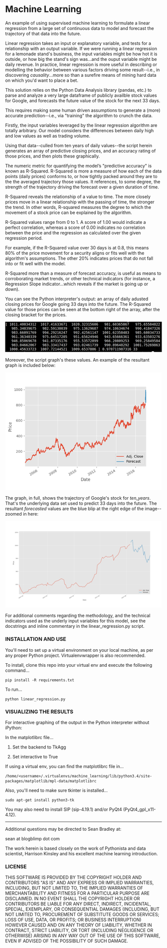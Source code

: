 # Machine Learning

An example of using supervised machine learning to formulate a linear 
regression from a large set of continuous data to model and forecast the
trajectory of that data into the future.

Linear regression takes an input or explanatory variable, and tests for
a relationship with an output variable. If we were running a linear 
regression for a lemonade stand's business, the input variables might be
how hot it is outside, or how big the stand's sign was...and the ouput 
variable might be daily revenue. In practice, linear regression is more
useful in describing or modelling the behavior between various factors 
driving some result--i.e., in discovering _causality_...more so than a
surefire means of mining hard data on which you'd want to place a bet.

This solution relies on the Python Data Analysis library (pandas, etc.) 
to parse and analyze a very large dataframe of publicly availble stock 
values for Google, and forecasts the future value of the stock for the
next 33 days. 

This requires making some human driven assumptions to generate a (more) 
accurate prediction--i.e., via "training" the algorithm to crunch the data.

Firstly, the input variables leveraged by the linear regression algorithm
are totally arbitrary. Our model considers the differences between daily 
high and low values as well as trading volume.

Using that data--culled from ten years of daily values--the script herein generates an array of predictive closing prices, and an accuracy
rating of those prices, and then plots these graphically.

The numeric metric for quantifying the model’s "predictive accuracy" is 
known as R-Squared. R-Squared is more a measure of how each of the data 
points (daily prices) conforms to, or how tightly packed around they are
to the the averaged trajectory those values. It references, to some degree, 
the strength of the trajectory driving the forecast over a given duration
of time.

R-Squared reveals the relationship of a value to time. The more closely 
prices move in a linear relationship with the passing of time, the stronger 
the trend. In other words, R-squared measures the degree to which the movement 
of a stock price can be explained by the algorithm.

R-Squared values range from 0 to 1. A score of 1.00 would indicate a perfect correlation, whereas a score of 0.00 indicates no correlation between the 
price and the regression as calculated over the given regression period. 

For example, if the R-Squared value over 30 days is at 0.8, this means  
80% of the price movement for a security aligns or fits well with the 
algorithm's assumptions. The other 20% indicates prices that do not fall
into or fit well with the model.

R-Squared more than a measure of forecast accuracy, is useful as means
to corroborating market trends, or other technical indicators (for instance,
a Regression Slope indicator...which reveals if the market is going up
or down).

You can see the Python interpreter's output: an array of daily adusted 
closing prices for Google going 33 days into the future. The R-Squared
value for those prices can be seen at the bottom right of the array, 
after the closing bracket for the prices.

![Google Stock Prices -- Array and Accuracy](https://raw.githubusercontent.com/seanbradley/machine_learning/master/array_and_accuracy.png) 

Moreover, the script graph's these values. An example of the resultant graph 
is included below:

![Google Stock Prices -- Graph](https://raw.githubusercontent.com/seanbradley/machine_learning/master/graph.png) 

The graph, in full, shows the trajectory of Google's stock for _ten_years_. 
That's the underlying data set used to predict 33 days into the future. 
The resultant _forecasted_ values are the blue blip at the right edge of 
the image--zoomed in here:

![Google Stock Prices -- Zoomed](https://raw.githubusercontent.com/seanbradley/machine_learning/master/graph--zoomed.png) 

For additional comments regarding the methodology, and the technical 
indicators used as the underly input variables for this model, see 
the docstrings and inline commentary in the linear_regression.py script.

### INSTALLATION AND USE

You'll need to set up a virtual environment on your local machine, as per 
any proper Python project. Virtualenvwrapper is also recommended.

To install, clone this repo into your virtual env and execute the following 
command...

    pip install -R requirements.txt

To run...
    
    python linear_regression.py

### VISUALIZING THE RESULTS

For interactive graphing of the output in the Python interpreter without 
iPython:

In the matplotlibrc file...

1) Set the backend to TkAgg 

2) Set interactive to True

If using a virtual env, you can find the matplotlibrc file in...

    /home/<username>/.virtualenvs/machine_learning/lib/python3.4/site-packages/matplotlib/mpl-data/matplotlibrc

Also, you'll need to make sure tkinter is installed...

    sudo apt-get install python3-tk

You may also need to install SIP (sip-4.19.1) and/or PyQt4 (PyQt4_gpl_x11-4.12).

------------------------------------------------------------------------

Additional questions may be directed to Sean Bradley at:

sean at blogblimp dot com

The work herein is based closely on the work of Pythonista and data scientist, 
Harrison Kinsley and his excellent machine learning introduction.

### LICENSE

THIS SOFTWARE IS PROVIDED BY THE COPYRIGHT HOLDER AND CONTRIBUTORS "AS IS" AND ANY EXPRESS OR IMPLIED WARRANTIES, INCLUDING, BUT NOT LIMITED TO, THE IMPLIED WARRANTIES OF MERCHANTABILITY AND FITNESS FOR A PARTICULAR PURPOSE ARE DISCLAIMED. IN NO EVENT SHALL THE COPYRIGHT HOLDER OR CONTRIBUTORS BE LIABLE FOR ANY DIRECT, INDIRECT, INCIDENTAL, SPECIAL, EXEMPLARY, OR CONSEQUENTIAL DAMAGES (INCLUDING, BUT NOT LIMITED TO, PROCUREMENT OF SUBSTITUTE GOODS OR SERVICES; LOSS OF USE, DATA, OR PROFITS; OR BUSINESS INTERRUPTION) HOWEVER CAUSED AND ON ANY THEORY OF LIABILITY, WHETHER IN CONTRACT, STRICT LIABILITY, OR TORT (INCLUDING NEGLIGENCE OR OTHERWISE) ARISING IN ANY WAY OUT OF THE USE OF THIS SOFTWARE, EVEN IF ADVISED OF THE POSSIBILITY OF SUCH DAMAGE.
